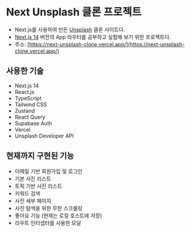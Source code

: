 # Next Unsplash 클론 프로젝트

- Next.js를 사용하여 만든 [Unsplash](https://unsplash.com/ko) 클론 사이트다.
- [Next.js 14](https://nextjs.org/docs) 버전의 App 라우터를 공부하고 실험해 보기 위한 프로젝트다.
- 주소: [https://next-unsplash-clone.vercel.app/](https://next-unsplash-clone.vercel.app/)

## 사용한 기술

- Next.js 14
- React.js
- TypeScript
- Tailwind CSS
- Zustand
- React Query
- Supabase Auth
- Vercel
- Unsplash Developer API

## 현재까지 구현된 기능

- 이메일 기반 회원가입 및 로그인
- 기본 사진 리스트
- 토픽 기반 사진 리스트
- 키워드 검색
- 사진 세부 페이지
- 사진 탐색을 위한 무한 스크롤링
- 좋아요 기능 (현재는 로컬 호스트에 저장)
- 라우트 인터셉터를 사용한 모달
